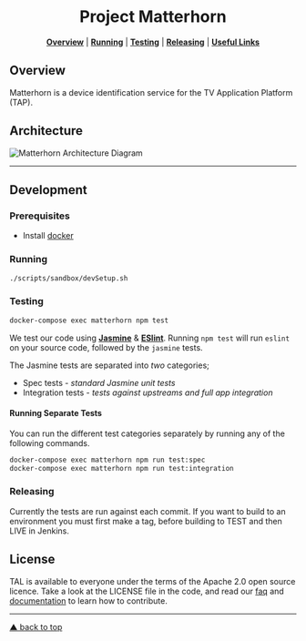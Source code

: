 <h1 align="center">Project Matterhorn</h1>

<p align="center">
<b><a href="#overview">Overview</a></b>
|
<b><a href="#running">Running</a></b>
|
<b><a href="#testing">Testing</a></b>
|
<b><a href="#releasing">Releasing</a></b>
|
<b><a href="#links">Useful Links</a></b>
</p>

## Overview

Matterhorn is a device identification service for the TV Application Platform (TAP).

## Architecture

![Matterhorn Architecture Diagram](https://goo.gl/vuV2ZF)

---

## Development

### Prerequisites
* Install [docker](https://docker.github.io/engine/installation/)

### Running

```bash
./scripts/sandbox/devSetup.sh
```

### Testing

```bash
docker-compose exec matterhorn npm test
```

We test our code using [**Jasmine**](http://jasmine.github.io)
& [**ESlint**](http://eslint.org). Running
`npm test` will run `eslint` on your source code, followed by the
`jasmine` tests.

The Jasmine tests are separated into _two_ categories;

+ Spec tests - _standard Jasmine unit tests_
+ Integration tests - _tests against upstreams and full app integration_

#### Running Separate Tests ####

You can run the different test categories separately by running any of
the following commands.

```bash
docker-compose exec matterhorn npm run test:spec
docker-compose exec matterhorn npm run test:integration
```

### Releasing

Currently the tests are run against each commit.
If you want to build to an environment you must first make a tag, before building to TEST and then LIVE in Jenkins.

## License

TAL is available to everyone under the terms of the Apache 2.0 open source licence. Take a look at
the LICENSE file in the code, and read our [faq](https://bbc.github.io/tal/faq.html#question_who_can_use_this)
and [documentation](https://bbc.github.io/tal/other/contributing.html) to learn how to contribute.

---

[▲ back to top](#readme)
